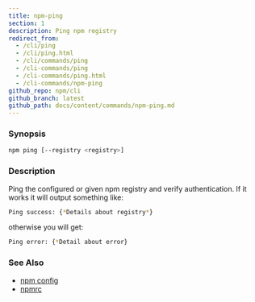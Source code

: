 ```yaml
---
title: npm-ping
section: 1
description: Ping npm registry
redirect_from:
  - /cli/ping
  - /cli/ping.html
  - /cli/commands/ping
  - /cli-commands/ping
  - /cli-commands/ping.html
  - /cli-commands/npm-ping
github_repo: npm/cli
github_branch: latest
github_path: docs/content/commands/npm-ping.md
---
```


### Synopsis

```bash
npm ping [--registry <registry>]
```

### Description

Ping the configured or given npm registry and verify authentication.
If it works it will output something like:

```bash
Ping success: {*Details about registry*}
```
otherwise you will get:
```bash
Ping error: {*Detail about error}
```

### See Also

* [npm config](/cli/v6/commands/npm-config)
* [npmrc](/cli/v6/configuring-npm/npmrc)
